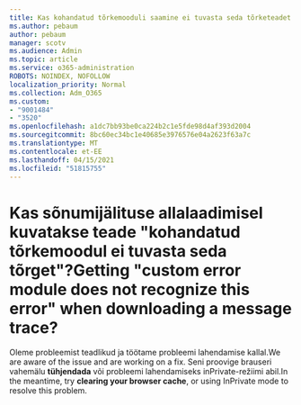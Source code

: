 ```yaml
---
title: Kas kohandatud tõrkemooduli saamine ei tuvasta seda tõrketeadet sõnumijälituse allalaadimisel?
ms.author: pebaum
author: pebaum
manager: scotv
ms.audience: Admin
ms.topic: article
ms.service: o365-administration
ROBOTS: NOINDEX, NOFOLLOW
localization_priority: Normal
ms.collection: Adm_O365
ms.custom:
- "9001484"
- "3520"
ms.openlocfilehash: a1dc7bb93be0ca224b2c1e5fde98d4af393d2004
ms.sourcegitcommit: 8bc60ec34bc1e40685e3976576e04a2623f63a7c
ms.translationtype: MT
ms.contentlocale: et-EE
ms.lasthandoff: 04/15/2021
ms.locfileid: "51815755"
---
```

# <a name="getting-custom-error-module-does-not-recognize-this-error-when-downloading-a-message-trace"></a><span data-ttu-id="7b4ad-102">Kas sõnumijälituse allalaadimisel kuvatakse teade "kohandatud tõrkemoodul ei tuvasta seda tõrget"?</span><span class="sxs-lookup"><span data-stu-id="7b4ad-102">Getting "custom error module does not recognize this error" when downloading a message trace?</span></span>

<span data-ttu-id="7b4ad-103">Oleme probleemist teadlikud ja töötame probleemi lahendamise kallal.</span><span class="sxs-lookup"><span data-stu-id="7b4ad-103">We are aware of the issue and are working on a fix.</span></span>  <span data-ttu-id="7b4ad-104">Seni proovige brauseri vahemälu **tühjendada** või probleemi lahendamiseks inPrivate-režiimi abil.</span><span class="sxs-lookup"><span data-stu-id="7b4ad-104">In the meantime, try **clearing your browser cache**, or using InPrivate mode to resolve this problem.</span></span>